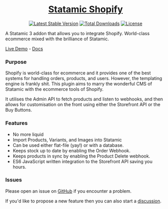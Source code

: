 <!-- statamic:hide -->
<div align="center">
    <a href="#">
        <h1>Statamic Shopify</h1>
    </a>

<p>

[![Latest Stable Version](https://poser.pugx.org/jackabox/statamic-shopify/v)](//packagist.org/packages/jackabox/statamic-shopify)
[![Total Downloads](https://poser.pugx.org/jackabox/statamic-shopify/downloads)](//packagist.org/packages/jackabox/statamic-shopify)
[![License](https://poser.pugx.org/jackabox/statamic-shopify/license)](//packagist.org/packages/jackabox/statamic-shopify)

</p>
</div>

A Statamic 3 addon that allows you to integrate Shopify. World-class ecommerce mixed with the brilliance of Statamic.

[Live Demo](https://shopify.jackwhiting.dev) -
[Docs](https://statamic-shopify.jackwhiting.co.uk)
<!-- /statamic:hide -->


### Purpose
Shopify is world-class for ecommerce and it provides one of the best systems for handling orders, products, and users. However, the templating engine is frankly shit. This plugin aims to marry the wonderful CMS of Statamic with the ecommerce tools of Shopify.

It utilises the Admin API to fetch products and listen to webhooks, and then allows for customisation on the front using either the Storefront API or the Buy Buttons.

### Features

- No more liquid
- Import Products, Variants, and Images into Statamic
- Can be used either flat-file (yay!) or with a database.
- Keeps stock up to date by enabling the Order Webhook.
- Keeps products in sync by enabling the Product Delete webhook.
- ES6 JavaScript written integration to the Storefront API saving you hours.

### Issues

Please open an issue on [GitHub](issues) if you encounter a problem.

If you'd like to propose a new feature then you can also start a [discussion](discussions).
